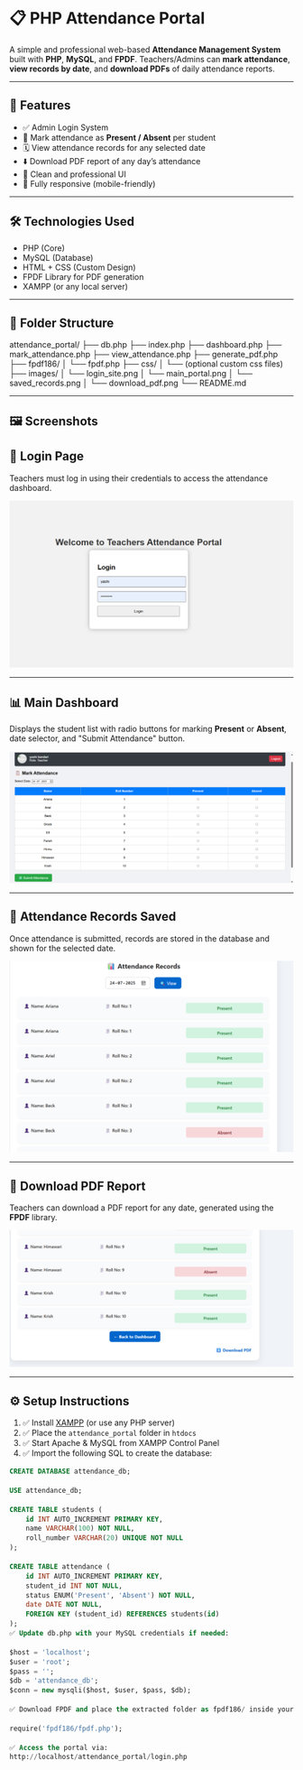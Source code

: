 # 📋 PHP Attendance Portal

A simple and professional web-based **Attendance Management System** built with **PHP**, **MySQL**, and **FPDF**. Teachers/Admins can **mark attendance**, **view records by date**, and **download PDFs** of daily attendance reports.

---

## 🚀 Features

- ✅ Admin Login System
- 📅 Mark attendance as **Present / Absent** per student
- 🗓 View attendance records for any selected date
- ⬇️ Download PDF report of any day’s attendance
- 🎨 Clean and professional UI
- 📱 Fully responsive (mobile-friendly)

---

## 🛠 Technologies Used

- PHP (Core)
- MySQL (Database)
- HTML + CSS (Custom Design)
- FPDF Library for PDF generation
- XAMPP (or any local server)

---

## 📂 Folder Structure

attendance_portal/
├── db.php
├── index.php
├── dashboard.php
├── mark_attendance.php
├── view_attendance.php
├── generate_pdf.php
├── fpdf186/
│ └── fpdf.php
├── css/
│ └── (optional custom css files)
├── images/
│ └── login_site.png
│ └── main_portal.png
│ └── saved_records.png
│ └── download_pdf.png
└── README.md


---

## 🖼 Screenshots

## 🔐 Login Page

Teachers must log in using their credentials to access the attendance dashboard.

![Login Page](login%20site.png)

---

## 📊 Main Dashboard

Displays the student list with radio buttons for marking **Present** or **Absent**, date selector, and "Submit Attendance" button.

![Main Portal](main%20porta.png)

---

## 💾 Attendance Records Saved

Once attendance is submitted, records are stored in the database and shown for the selected date.

![Saved Records](saved%20records%20.png)

---

## 🧾 Download PDF Report

Teachers can download a PDF report for any date, generated using the **FPDF** library.

![Download PDF](download%20pdf.png)


---

## ⚙️ Setup Instructions

1. ✅ Install [XAMPP](https://www.apachefriends.org/) (or use any PHP server)
2. ✅ Place the `attendance_portal` folder in `htdocs`
3. ✅ Start Apache & MySQL from XAMPP Control Panel
4. ✅ Import the following SQL to create the database:

```sql
CREATE DATABASE attendance_db;

USE attendance_db;

CREATE TABLE students (
    id INT AUTO_INCREMENT PRIMARY KEY,
    name VARCHAR(100) NOT NULL,
    roll_number VARCHAR(20) UNIQUE NOT NULL
);

CREATE TABLE attendance (
    id INT AUTO_INCREMENT PRIMARY KEY,
    student_id INT NOT NULL,
    status ENUM('Present', 'Absent') NOT NULL,
    date DATE NOT NULL,
    FOREIGN KEY (student_id) REFERENCES students(id)
);
✅ Update db.php with your MySQL credentials if needed:

$host = 'localhost';
$user = 'root';
$pass = '';
$db = 'attendance_db';
$conn = new mysqli($host, $user, $pass, $db);

✅ Download FPDF and place the extracted folder as fpdf186/ inside your project. Use:

require('fpdf186/fpdf.php');

✅ Access the portal via:
http://localhost/attendance_portal/login.php

